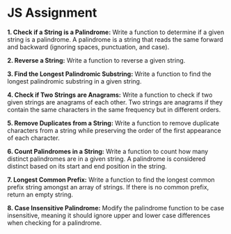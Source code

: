 # JS Assignment

**1. Check if a String is a Palindrome:**
Write a function to determine if a given string is a palindrome. A palindrome is a string that reads the same forward and backward (ignoring spaces, punctuation, and case).

**2. Reverse a String:**
Write a function to reverse a given string.

**3. Find the Longest Palindromic Substring:**
Write a function to find the longest palindromic substring in a given string.

**4. Check if Two Strings are Anagrams:**
Write a function to check if two given strings are anagrams of each other. Two strings are anagrams if they contain the same characters in the same frequency but in different orders.

**5. Remove Duplicates from a String:**
Write a function to remove duplicate characters from a string while preserving the order of the first appearance of each character.

**6. Count Palindromes in a String:**
Write a function to count how many distinct palindromes are in a given string. A palindrome is considered distinct based on its start and end position in the string.

**7. Longest Common Prefix:**
Write a function to find the longest common prefix string amongst an array of strings. If there is no common prefix, return an empty string.

**8. Case Insensitive Palindrome:**
Modify the palindrome function to be case insensitive, meaning it should ignore upper and lower case differences when checking for a palindrome.

